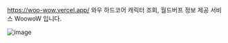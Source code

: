 https://woo-wow.vercel.app/
와우 하드코어 캐릭터 조회, 월드버프 정보 제공 서비스 WoowoW 입니다.

![image](https://github.com/CodeMonkids/WooWoW_Client/assets/117980824/b25101b0-a4b9-46ec-88ca-4248f8183ab6)

